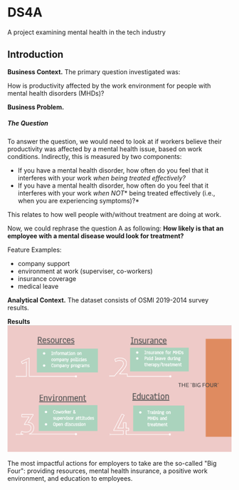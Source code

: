 # DS4A
A project examining mental health in the tech industry

## Introduction

**Business Context.** 
The primary question investigated was:

 How is productivity affected by the work environment for people with mental health disorders (MHDs)?
 
**Business Problem.** 

##### The Question
To answer the question, we would need to look at if workers believe their productivity was affected by a mental health issue, based on work conditions.
Indirectly, this is measured by two components:
 - If you have a mental health disorder, how often do you feel that it interferes with your work *when being treated effectively?*
 - If you have a mental health disorder, how often do you feel that it interferes with your work *when* _*NOT*_* being treated effectively (i.e., when you are experiencing symptoms)?*

This relates to how well people with/without treatment are doing at work. 

Now, we could rephrase the question A as following: **How likely is that an employee with a mental disease would look for treatment?**

Feature Examples:
- company support
- environment at work (superviser, co-workers)
- insurance coverage
- medical leave

**Analytical Context.** The dataset consists of OSMI 2019-2014 survey results.

**Results** 
![big 4](big4.PNG)

 The most impactful actions for employers to take are the so-called "Big Four": providing resources, mental health insurance, a positive work environment, and education to employees.
